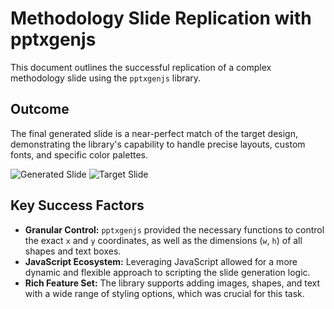 # Methodology Slide Replication with pptxgenjs

This document outlines the successful replication of a complex methodology slide using the `pptxgenjs` library.

## Outcome

The final generated slide is a near-perfect match of the target design, demonstrating the library's capability to handle precise layouts, custom fonts, and specific color palettes.

![Generated Slide](c:\Users\jayve\projects\Slidy-presto\methodology_slide_pptxgenjs.png)
![Target Slide](<path_to_target_image>)

## Key Success Factors

*   **Granular Control:** `pptxgenjs` provided the necessary functions to control the exact `x` and `y` coordinates, as well as the dimensions (`w`, `h`) of all shapes and text boxes.
*   **JavaScript Ecosystem:** Leveraging JavaScript allowed for a more dynamic and flexible approach to scripting the slide generation logic.
*   **Rich Feature Set:** The library supports adding images, shapes, and text with a wide range of styling options, which was crucial for this task.